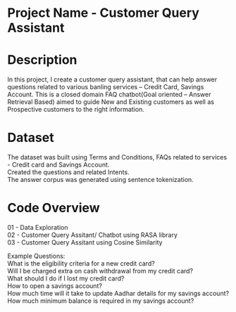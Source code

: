 # Project Name - Customer Query Assistant

# Description 
In this project, I create a customer query assistant, that can help answer questions related to various banling services – Credit Card, Savings Account.
This is a closed domain FAQ chatbot(Goal oriented – Answer Retrieval Based) aimed to guide New and Existing customers as well as Prospective customers to the right information.

# Dataset
The dataset was built using Terms and Conditions, FAQs related to services - Credit card and Savings Account. <br />
Created the questions and related Intents. <br />
The answer corpus was generated using sentence tokenization. <br />

# Code Overview
01 - Data Exploration <br />
02 - Customer Query Assitant/ Chatbot using RASA library <br />
03 - Customer Query Assitant using Cosine Similarity <br />

Example Questions: <br />
What is the eligibility criteria for a new credit card? <br />
Will I be charged extra on cash withdrawal from my credit card? <br />
What should I do if I lost my credit card? <br />
How to open a savings account? <br />
How much time will it take to update Aadhar details for my savings account? <br />
How much minimum balance is required in my savings account? <br />

